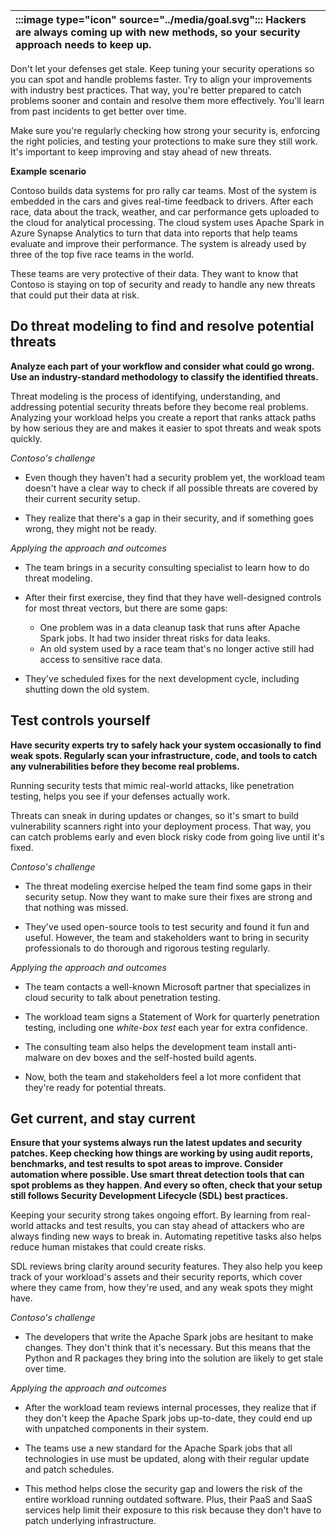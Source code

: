 | :::image type="icon" source="../media/goal.svg"::: Hackers are always coming up with new methods, so your security approach needs to keep up. |
| :----------------------------------------------------------------------------------------------------------------------------- |

Don't let your defenses get stale. Keep tuning your security operations so you can spot and handle problems faster. Try to align your improvements with industry best practices. That way, you're better prepared to catch problems sooner and contain and resolve them more effectively. You'll learn from past incidents to get better over time.

Make sure you're regularly checking how strong your security is, enforcing the right policies, and testing your protections to make sure they still work. It's important to keep improving and stay ahead of new threats.

**Example scenario**

Contoso builds data systems for pro rally car teams. Most of the system is embedded in the cars and gives real-time feedback to drivers. After each race, data about the track, weather, and car performance gets uploaded to the cloud for analytical processing. The cloud system uses Apache Spark in Azure Synapse Analytics to turn that data into reports that help teams evaluate and improve their performance. The system is already used by three of the top five race teams in the world.

These teams are very protective of their data. They want to know that Contoso is staying on top of security and ready to handle any new threats that could put their data at risk.

## Do threat modeling to find and resolve potential threats

**Analyze each part of your workflow and consider what could go wrong. Use an industry-standard methodology to classify the identified threats.**

Threat modeling is the process of identifying, understanding, and addressing potential security threats before they become real problems. Analyzing your workload helps you create a report that ranks attack paths by how serious they are and makes it easier to spot threats and weak spots quickly.

*Contoso's challenge*

- Even though they haven't had a security problem yet, the workload team doesn't have a clear way to check if all possible threats are covered by their current security setup. 

- They realize that there's a gap in their security, and if something goes wrong, they might not be ready.

*Applying the approach and outcomes*

- The team brings in a security consulting specialist to learn how to do threat modeling.

- After their first exercise, they find that they have well-designed controls for most threat vectors, but there are some gaps:
  - One problem was in a data cleanup task that runs after Apache Spark jobs. It had two insider threat risks for data leaks.
  - An old system used by a race team that's no longer active still had access to sensitive race data.
- They've scheduled fixes for the next development cycle, including shutting down the old system.

## Test controls yourself

**Have security experts try to safely hack your system occasionally to find weak spots. Regularly scan your infrastructure, code, and tools to catch any vulnerabilities before they become real problems.**

Running security tests that mimic real-world attacks, like penetration testing, helps you see if your defenses actually work.

Threats can sneak in during updates or changes, so it's smart to build vulnerability scanners right into your deployment process. That way, you can catch problems early and even block risky code from going live until it's fixed.

*Contoso's challenge*

- The threat modeling exercise helped the team find some gaps in their security setup. Now they want to make sure their fixes are strong and that nothing was missed.

- They've used open-source tools to test security and found it fun and useful. However, the team and stakeholders want to bring in security professionals to do thorough and rigorous testing regularly.

*Applying the approach and outcomes*

- The team contacts a well-known Microsoft partner that specializes in cloud security to talk about penetration testing.

- The workload team signs a Statement of Work for quarterly penetration testing, including one *white-box test* each year for extra confidence.
- The consulting team also helps the development team install anti-malware on dev boxes and the self-hosted build agents.
- Now, both the team and stakeholders feel a lot more confident that they're ready for potential threats.

## Get current, and stay current

**Ensure that your systems always run the latest updates and security patches. Keep checking how things are working by using audit reports, benchmarks, and test results to spot areas to improve. Consider automation where possible. Use smart threat detection tools that can spot problems as they happen. And every so often, check that your setup still follows Security Development Lifecycle (SDL) best practices.**

Keeping your security strong takes ongoing effort. By learning from real-world attacks and test results, you can stay ahead of attackers who are always finding new ways to break in. Automating repetitive tasks also helps reduce human mistakes that could create risks.

SDL reviews bring clarity around security features. They also help you keep track of your workload's assets and their security reports, which cover where they came from, how they're used, and any weak spots they might have.

*Contoso's challenge*

- The developers that write the Apache Spark jobs are hesitant to make changes. They don't think that it's necessary. But this means that the Python and R packages they bring into the solution are likely to get stale over time.

*Applying the approach and outcomes*

- After the workload team reviews internal processes, they realize that if they don't keep the Apache Spark jobs up-to-date, they could end up with unpatched components in their system.

- The teams use a new standard for the Apache Spark jobs that all technologies in use must be updated, along with their regular update and patch schedules.
- This method helps close the security gap and lowers the risk of the entire workload running outdated software. Plus, their PaaS and SaaS services help limit their exposure to this risk because they don't have to patch underlying infrastructure.
